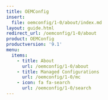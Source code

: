 ```yaml
---
title: OEMConfig
insert:
  file: oemconfig/1-0/about/index.md
layout: guide.html
redirect_url: /oemconfig/1-0/about
product: OEMConfig
productversion: '9.1'
menu:
  items:
    - title: About
      url: /oemconfig/1-0/about
    - title: Managed Configurations
      url: /oemconfig/1-0/mc
    - icon: fa fa-search
      url: /oemconfig/1-0/search
---
```


